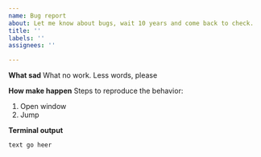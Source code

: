 ```yaml
---
name: Bug report
about: Let me know about bugs, wait 10 years and come back to check.
title: ''
labels: ''
assignees: ''

---
```


**What sad**
What no work. Less words, please

**How make happen**
Steps to reproduce the behavior:
1. Open window
2. Jump


**Terminal output**
```
text go heer
```
